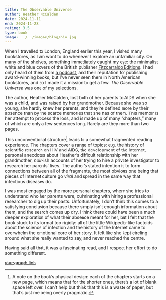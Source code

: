 ```yaml
---
title: The Observable Universe
author: Heather McCalden
date: 2024-11-11
end: 2024-11-28
rating: 3.5
type: book
image: ../../images/blog/hiv.jpg
---
```


When I travelled to London, England earlier this year, I visited many bookstores, as I am wont to do whenever I explore an unfamiliar city. On many of the shelves, something immediately caught my eye: the minimalist white and blue covers of the British publisher [Fitzcarraldo Editions](https://fitzcarraldoeditions.com/). I had only heard of them from [a podcast](https://www.thebookclubreview.co.uk/portfolio/items/fitzcarraldo-editions/), and their reputation for publishing award-winning books, but I’ve never seen them in North American bookstores, and so I made it a mission to get a few. _The Observable Universe_ was one of my selections.

The author, Heather McCalden, lost both of her parents to AIDS when she was a child, and was raised by her grandmother. Because she was so young, she hardly knew her parents, and they’re defined more by their absence than by the scarce memories that she has of them. This memoir is her attempt to process the loss, and is made up of many “chapters,” many of which are only a few sentences long. Rarely are they more than two pages.

<!-- excerpt -->

This unconventional structure[^1] leads to a somewhat fragmented reading experience. The chapters cover a range of topics: e.g. the history of scientific research on HIV and AIDS, the development of the Internet, personal anecdotes about Heather’s difficult relationship with her grandmother, _noir_-ish accounts of her trying to hire a private investigator to research her parents’ lives. The author’s stated intention is to form connections between all of the fragments, the most obvious one being that pieces of Internet culture go _viral_ and spread in the same way that infectious diseases do.

I was most engaged by the more personal chapters, where she tries to understand who her parents were, culminating with hiring a professional researcher to dig up their pasts. Unfortunately, I don’t think this comes to a satisfying conclusion because there simply isn’t enough information about them, and the search comes up dry. I think there could have been a much deeper exploration of what their absence meant for her, but I felt that the book stuck to its format too rigidly: all of the little Wikipedia-like factoids about the science of infection and the history of the Internet came to overwhelm the emotional core of her story. It felt like she kept circling around what she really wanted to say, and never reached the centre.

Having said all that, it was a fascinating read, and I respect her effort to do something different.

[^1]: A note on the book’s physical design: each of the chapters starts on a new page, which means that for the shorter ones, there’s a lot of blank space left over. I can’t help but think that this is a waste of paper, but that’s just me being overly pragmatic.

[storygraph link](https://app.thestorygraph.com/books/7cb57df7-44c7-4947-aa9e-5f7fd1a7961d)
